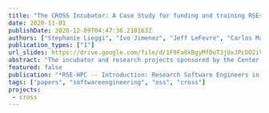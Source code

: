 ```yaml
---
title: "The CROSS Incubator: A Case Study for funding and training RSEs"
date: 2020-11-01
publishDate: 2020-12-09T04:47:36.218163Z
authors: ["Stephanie Lieggi", "Ivo Jimenez", "Jeff LeFevre", "Carlos Maltzahn"]
publication_types: ["1"]
url_slides: https://drive.google.com/file/d/1F9Fa8kBgyMfDoT3jUxJPcDO2iV9eXS1b/view?usp=sharing
abstract: "The incubator and research projects sponsored by the Center for Research in Open Source Software (CROSS, cross.ucsc.edu) at UC Santa Cruz have been very effective at promoting the professional and technical development of research software engineers. Carlos Maltzahn founded CROSS in 2015 with a generous gift of $2,000,000 from UC Santa Cruz alumnus Dr. Sage Weil [6] and founding memberships of Toshiba America Electronic Components, SK Hynix Memory Solutions, and Micron Technology. Over the past five years, CROSS funding has enabled PhD students to not only create research software projects but also learn how to draw in new contributors and leverage established open source software communities. This position paper will present CROSS fellowships as case studies for how university-led open source projects can create a real-world, reproducible model for effectively training, funding and supporting research software engineers."
featured: false
publication: "*RSE-HPC -- Introduction: Research Software Engineers in HPC: Creating Community, Building Careers, Addressing Challenges, co-located with SC20*"
tags: ["papers", "softwareengineering", "oss", "cross"]
projects:
 - cross
---
```

